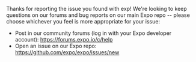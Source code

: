Thanks for reporting the issue you found with exp! We're looking to keep questions on our forums and bug reports on our main Expo repo -- please choose whichever you feel is more appropriate for your issue:

* Post in our community forums (log in with your Expo developer account): https://forums.expo.io/c/help
* Open an issue on our Expo repo: https://github.com/expo/expo/issues/new
